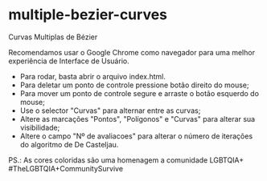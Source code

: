 # multiple-bezier-curves
Curvas Multiplas de Bézier

Recomendamos usar o Google Chrome como navegador para uma melhor experiência de Interface de Usuário.

* Para rodar, basta abrir o arquivo index.html.
* Para deletar um ponto de controle pressione botão direito do mouse;
* Para mover um ponto de controle segure e arraste o botão esquerdo do mouse;
* Use o selector "Curvas" para alternar entre as curvas;
* Altere as marcações "Pontos", "Polígonos" e "Curvas" para alterar sua visibilidade;
* Altere o campo "Nº de avaliacoes" para alterar o número de iterações do algoritmo de De Casteljau.

PS.: As cores coloridas são uma homenagem a comunidade LGBTQIA+
#TheLGBTQIA+CommunitySurvive

